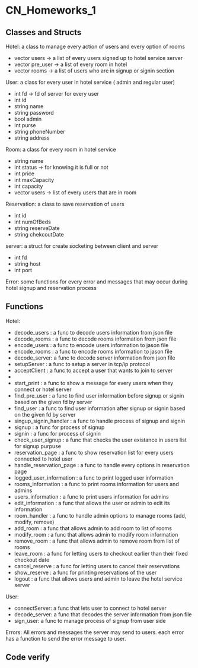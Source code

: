 # CN_Homeworks_1

## Classes and Structs
  Hotel:  a class to manage every action of users and every option of rooms <br />
  
   * vector <User> users ->    a list of every users signed up to hotel service server<br />
   * vector <User> pre_user ->    a list of every room in hotel <br />
   * vector <Room> rooms ->     a list of users who are in signup or signin section<br />
  
  User: a class for every user in hotel service ( admin and regular user)<br />
   * int fd ->    fd of server for every user
   * int id
   * string name
   * string password
   * bool admin
   * int purse
   * string phoneNumber
   * string address
  
  Room: a class for every room in hotel service <br />
   * string name
   * int status -> for knowing it is full or not
   * int price
   * int maxCapacity
   * int capacity 
   * vector <Reservation> users -> list of every users that are in room
  
  Reservation: a class to save reservation of users
   * int id
   * int numOfBeds
   * string reserveDate
   * string chekcoutDate
  
  server: a struct for create socketing between client and server
   * int fd
   * string host
   * int port
  
  Error: some functions for every error and messages that may occur during hotel signup and reservation process
  
  
## Functions
  Hotel:
   * decode_users : a func to decode users information from json file
   * decode_rooms : a func to decode rooms information from json file
   * encode_users : a func to encode users information to jason file
   * encode_rooms : a func to encode rooms information to jason file
   * decode_server: a func to decode server information from json file
   * setupServer : a func to setup a server in tcp/ip protocol
   * acceptClient : a func to accept a user that wants to join to server
   * 
   * start_print : a func to show a message for every users when they connect or hotel server
   * find_pre_user : a func to find user information before signup or signin based on the given fd by server
   * find_user : a func to find user information after signup or signin based on the given fd by server
   * singup_signin_handler : a func to handle process of signup and signin
   * signup : a func for process of signup
   * signin : a func for process of signin
   * check_user_signup : a func that checks the user existance in users list for signup purpuse
   * reservation_page : a func to show reservation list for every users connected to hotel user
   * handle_reservation_page : a func to handle every options in reservation page
   * logged_user_information : a func to print logged user information
   * rooms_information : a func to print rooms information for users and admins
   * users_information : a func to print users information for admins
   * edit_information : a func that allows the user or admin to edit its information
   * room_handler : a func to handle admin options to manage rooms (add, modify, remove)
   * add_room : a func that allows admin to add room to list of rooms
   * modify_room : a func that allows admin to modify room information
   * remove_room : a func that allows admin to remove room from list of rooms
   * leave_room : a func for letting users to checkout earlier than their fixed checkout date
   * cancel_reserve : a func for letting users to cancel their reservations
   * show_reserve : a func for printing reservations of the user
   * logout : a func that allows users and admin to leave the hotel service server

User:
   * connectServer: a func that lets user to connect to hotel server
   * decode_server: a func that decodes the server information from json file
   * sign_user: a func to manage process of signup from user side

Errors: All errors and messages the server may send to users. each error has a function to send the error message to user.

## Code verify
